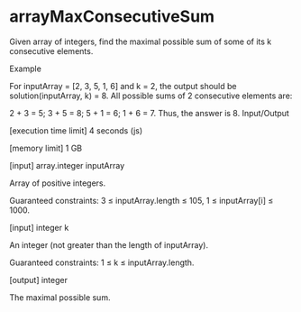 # arrayMaxConsecutiveSum

Given array of integers, find the maximal possible sum of some of its k consecutive elements.

Example

For inputArray = [2, 3, 5, 1, 6] and k = 2, the output should be
solution(inputArray, k) = 8.
All possible sums of 2 consecutive elements are:

2 + 3 = 5;
3 + 5 = 8;
5 + 1 = 6;
1 + 6 = 7.
Thus, the answer is 8.
Input/Output

[execution time limit] 4 seconds (js)

[memory limit] 1 GB

[input] array.integer inputArray

Array of positive integers.

Guaranteed constraints:
3 ≤ inputArray.length ≤ 105,
1 ≤ inputArray[i] ≤ 1000.

[input] integer k

An integer (not greater than the length of inputArray).

Guaranteed constraints:
1 ≤ k ≤ inputArray.length.

[output] integer

The maximal possible sum.
